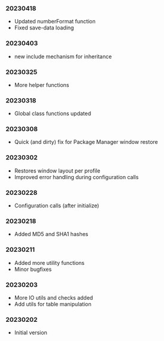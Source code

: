 ### 20230418

  * Updated numberFormat function
  * Fixed save-data loading

### 20230403

  * new include mechanism for inheritance

### 20230325

  * More helper functions

### 20230318

  * Global class functions updated

### 20230308

  * Quick (and dirty) fix for Package Manager window restore

### 20230302

  * Restores window layout per profile
  * Improved error handling during configuration calls

### 20230228

  * Configuration calls (after initialize)

### 20230218

  * Added MD5 and SHA1 hashes

### 20230211

  * Added more utility functions
  * Minor bugfixes

### 20230203

  * More IO utils and checks added
  * Add utils for table manipulation

### 20230202

  * Initial version
